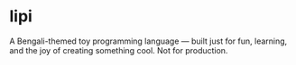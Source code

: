 # lipi
A Bengali-themed toy programming language — built just for fun, learning, and the joy of creating something cool. Not for production.
